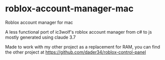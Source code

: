 # roblox-account-manager-mac
Roblox account manager for mac

A less functional port of ic3wolf's roblox account manager from c# to js mostly generated using claude 3.7

Made to work with my other project as a replacement for RAM, you can find the other project at https://github.com/dader34/roblox-control-panel